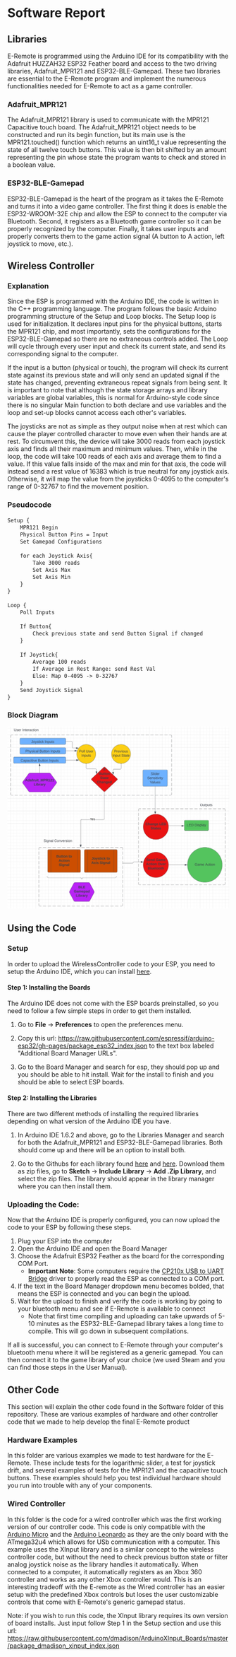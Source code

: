 # Software Report

## Libraries

E-Remote is programmed using the Arduino IDE for its compatibility with the Adafruit HUZZAH32 ESP32 Feather board and access to the two driving libraries, Adafruit_MPR121 and ESP32-BLE-Gamepad. These two libraries are essential to the E-Remote program and implement the numerous functionalities needed for E-Remote to act as a game controller.

### Adafruit_MPR121
The Adafruit_MPR121 library is used to communicate with the MPR121 Capacitive touch board. The Adafruit_MPR121 object needs to be constructed and run its begin function, but its main use is the MPR121.touched() function which returns an uint16_t value representing the state of all twelve touch buttons. This value is then bit shifted by an amount representing the pin whose state the program wants to check and stored in a boolean value.

### ESP32-BLE-Gamepad
ESP32-BLE-Gamepad is the heart of the program as it takes the E-Remote and turns it into a video game controller. The first thing it does is enable the  ESP32-WROOM-32E chip and allow the ESP to connect to the computer via Bluetooth. Second, it registers as a Bluetooth game controller so it can be properly recognized by the computer. Finally, it takes user inputs and properly converts them to the game action signal (A button to A action, left joystick to move, etc.). 

## Wireless Controller

### Explanation
Since the ESP is programmed with the Arduino IDE, the code is written in the C++ programming language. 
The program follows the basic Arduino programming structure of the Setup and Loop blocks. 
The Setup loop is used for initialization. It declares input pins for the physical buttons, starts the MPR121 chip, and most importantly, sets the configurations for the ESP32-BLE-Gamepad so there are no extraneous controls added.
The Loop will cycle through every user input and check its current state, and send its corresponding signal to the computer. 

If the input is a button (physical or touch), the program will check its current state against its previous state and will only send an updated signal if the state has changed, preventing extraneous repeat signals from being sent. 
It is important to note that although the state storage arrays and library variables are global variables, this is normal for Arduino-style code since there is no singular Main function to both declare and use variables and the loop and set-up blocks cannot access each other's variables. 

The joysticks are not as simple as they output noise when at rest which can cause the player controlled character to move even when their hands are at rest. 
To circumvent this, the device will take 3000 reads from each joystick axis and finds all their maximum and minimum values. Then, while in the loop, the code will take 100 reads of each axis and average them to find a value. 
If this value falls inside of the max and min for that axis, the code will instead send a rest value of 16383 which is true neutral for any joystick axis. 
Otherwise, it will map the value from the joysticks 0-4095 to the computer's range of 0-32767 to find the movement position.

### Pseudocode

```
Setup {
    MPR121 Begin
    Physical Button Pins = Input
    Set Gamepad Configurations

    for each Joystick Axis{
        Take 3000 reads
        Set Axis Max
        Set Axis Min
    }
}

Loop {
    Poll Inputs

    If Button{
        Check previous state and send Button Signal if changed
    }
	
    If Joystick{
        Average 100 reads
        If Average in Rest Range: send Rest Val
        Else: Map 0-4095 -> 0-32767
    }
    Send Joystick Signal
}
```

### Block Diagram

<img src="SoftwareFlowchart.jpg">

## Using the Code
### Setup
In order to upload the WirelessController code to your ESP, you need to setup the Arduino IDE, which you can install [here](https://www.arduino.cc/en/software).

#### Step 1: Installing the Boards
The Arduino IDE does not come with the ESP boards preinstalled, so you need to follow a few simple steps in order to get them installed. 

1. Go to **File** -> **Preferences** to open the preferences menu. 

2. Copy this url: https://raw.githubusercontent.com/espressif/arduino-esp32/gh-pages/package_esp32_index.json to the text box labeled "Additional Board Manager URLs". 

3. Go to the Board Manager and search for esp, they should pop up and you should be able to hit install. Wait for the install to finish and you should be able to select ESP boards.

#### Step 2: Installing the Libraries
There are two different methods of installing the required libraries depending on what version of the Arduino IDE you have. 

1. In Arduino IDE 1.6.2 and above, go to the Libraries Manager and search for both the Adafruit_MPR121 and ESP32-BLE-Gamepad libraries. Both should come up and there will be an option to install both.

2. Go to the Githubs for each library found [here](*https://github.com/adafruit/Adafruit_MPR121) and [here](https://github.com/lemmingDev/ESP32-BLE-Gamepad). Download them as zip files, go to **Sketch** -> **Include Library** -> **Add .Zip Library**, and select the zip files. The library should appear in the library manager where you can then install them.

### Uploading the Code:
Now that the Arduino IDE is properly configured, you can now upload the code to your ESP by following these steps.
1. Plug your ESP into the computer 
2. Open the Arduino IDE and open the Board Manager
3. Choose the Adafruit ESP32 Feather as the board for the corresponding COM Port.
    * **Important Note**: Some computers require the [CP210x USB to UART Bridge](https://www.silabs.com/developers/usb-to-uart-bridge-vcp-drivers?tab=downloads) driver to properly read the ESP as connected to a COM port.
4. If the text in the Board Manager dropdown menu becomes bolded, that means the ESP is connected and you can begin the upload.
5. Wait for the upload to finish and verify the code is working by going to your bluetooth menu and see if E-Remote is available to connect
    * Note that first time compiling and uploading can take upwards of 5-10 minutes as the ESP32-BLE-Gamepad library takes a long time to compile. This will go down in subsequent compilations.

If all is successful, you can connect to E-Remote through your computer's bluetooth menu where it will be registered as a generic gamepad. You can then connect it to the game library of your choice (we used Steam and you can find those steps in the User Manual).

## Other Code
This section will explain the other code found in the Software folder of this repository. These are various examples of hardware and other controller code that we made to help develop the final E-Remote product
### Hardware Examples
In this folder are various examples we made to test hardware for the E-Remote. These include tests for the logarithmic slider, a test for joystick drift, and several examples of tests for the MPR121 and the capacitive touch buttons. These examples should help you test individual hardware should you run into trouble with any of your components.
### Wired Controller
In this folder is the code for a wired controller which was the first working version of our controller code. This code is only compatible with the [Arduino Micro](https://store.arduino.cc/products/arduino-micro) and the [Arduino Leonardo](https://store.arduino.cc/products/arduino-leonardo-with-headers?queryID=undefined) as they are the only board with the ATmega32u4 which allows for USb communication with a computer. This example uses the XInput library and is a similar concept to the wireless controller code, but without the need to check previous button state or filter analog joystick noise as the library handles it automatically. When connected to a computer, it automatically registers as an Xbox 360 controller and works as any other Xbox controller would. This is an interesting tradeoff with the E-remote as the Wired controller has an easier setup with the predefined Xbox controls but loses the user customizable controls that come with E-Remote's generic gamepad status. 

Note: if you wish to run this code, the XInput library requires its own version of board installs. Just input follow Step 1 in the Setup section and use this url: https://raw.githubusercontent.com/dmadison/ArduinoXInput_Boards/master/package_dmadison_xinput_index.json
